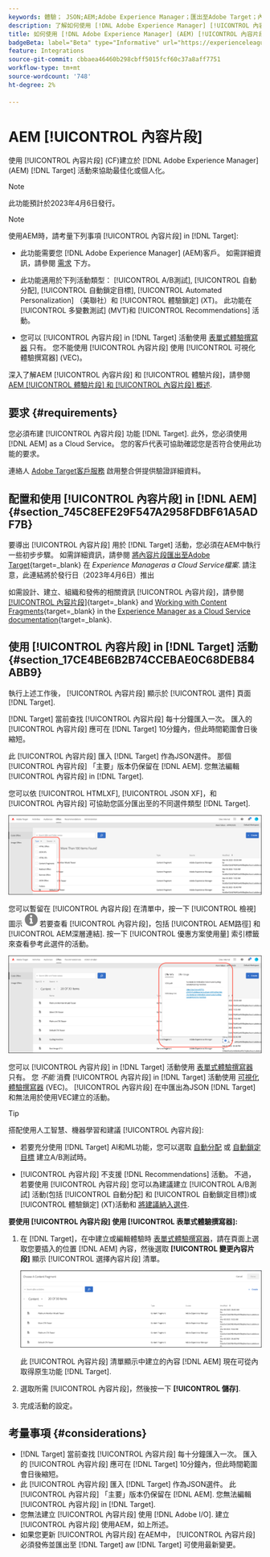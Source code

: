 ```yaml
---
keywords: 體驗； JSON;AEM;Adobe Experience Manager；匯出至Adobe Target；內容片段；片段；CF;CF
description: 了解如何使用 [!DNL Adobe Experience Manager] [!UICONTROL 內容片段] in [!DNL Adobe Target] 活動。
title: 如何使用 [!DNL Adobe Experience Manager] (AEM) [!UICONTROL 內容片段]?
badgeBeta: label="Beta" type="Informative" url="https://experienceleague.adobe.com/docs/target/using/introduction/intro.html#beta newtab=true" tooltip="What are Target Beta release features?"
feature: Integrations
source-git-commit: cbbaea46460b298cbff5015fcf60c37a8aff7751
workflow-type: tm+mt
source-wordcount: '748'
ht-degree: 2%

---
```


# AEM [!UICONTROL 內容片段]

使用 [!UICONTROL 內容片段] (CF)建立於 [!DNL Adobe Experience Manager] (AEM) [!DNL Target] 活動來協助最佳化或個人化。

>[!NOTE]
>
>此功能預計於2023年4月6日發行。


>[!NOTE]
>
>使用AEM時，請考量下列事項 [!UICONTROL 內容片段] in [!DNL Target]:
> 
>* 此功能需要您 [!DNL Adobe Experience Manager] (AEM)客戶。 如需詳細資訊，請參閱 [需求](#section_AE6F0971E1574B3AA324003599B96E5A) 下方。
>
>* 此功能適用於下列活動類型： [!UICONTROL A/B測試], [!UICONTROL 自動分配], [!UICONTROL 自動鎖定目標], [!UICONTROL Automated Personalization] （美聯社）和 [!UICONTROL 體驗鎖定] (XT)。 此功能在 [!UICONTROL 多變數測試] (MVT)和 [!UICONTROL Recommendations] 活動。
>
>* 您可以 [!UICONTROL 內容片段] in [!DNL Target] 活動使用 [表單式體驗撰寫器](/help/main/c-experiences/form-experience-composer.md) 只有。 您不能使用 [!UICONTROL 內容片段] 使用 [!UICONTROL 可視化體驗撰寫器] (VEC)。


深入了解AEM [!UICONTROL 內容片段] 和 [!UICONTROL 體驗片段]，請參閱 [AEM [!UICONTROL 體驗片段] 和 [!UICONTROL 內容片段] 概述](/help/main/c-integrating-target-with-mac/aem/aem-experience-and-content-fragments.md).

## 要求 {#requirements}

您必須布建 [!UICONTROL 內容片段] 功能 [!DNL Target]. 此外，您必須使用 [!DNL AEM] as a Cloud Service。 您的客戶代表可協助確認您是否符合使用此功能的要求。

連絡人 [Adobe Target客戶服務](/help/main/cmp-resources-and-contact-information.md#reference_ACA3391A00EF467B87930A450050077C) 啟用整合併提供驗證詳細資料。

## 配置和使用 [!UICONTROL 內容片段] in [!DNL AEM] {#section_745C8EFE29F547A2958FDBF61A5ADF7B}

要導出 [!UICONTROL 內容片段] 用於 [!DNL Target] 活動，您必須在AEM中執行一些初步步驟。 如需詳細資訊，請參閱 [將內容片段匯出至Adobe Target](https://experienceleague.adobe.com/docs/experience-manager-cloud-service/content/sites/integrations/content-fragments-target.html){target=_blank} 在 *Experience Manageras a Cloud Service檔案*. 請注意，此連結將於發行日（2023年4月6日）推出

如需設計、建立、組織和發佈的相關資訊 [!UICONTROL 內容片段]，請參閱 [[!UICONTROL 內容片段]](https://experienceleague.adobe.com/docs/experience-manager-cloud-service/content/sites/authoring/fundamentals/content-fragments.html?lang=en){target=_blank} and [Working with Content Fragments](https://experienceleague.adobe.com/docs/experience-manager-cloud-service/content/sites/administering/content-fragments/content-fragments.html){target=_blank} in the [Experience Manager as a Cloud Service documentation](https://experienceleague.adobe.com/docs/experience-manager-cloud-service/content/home.html){target=_blank}.

## 使用 [!UICONTROL 內容片段] in [!DNL Target] 活動 {#section_17CE4BE6B2B74CCEBAE0C68DEB84ABB9}

執行上述工作後， [!UICONTROL 內容片段] 顯示於 [!UICONTROL 選件] 頁面 [!DNL Target].

[!DNL Target] 當前查找 [!UICONTROL 內容片段] 每十分鐘匯入一次。 匯入的 [!UICONTROL 內容片段] 應可在 [!DNL Target] 10分鐘內，但此時間範圍會日後縮短。

此 [!UICONTROL 內容片段] 匯入 [!DNL Target] 作為JSON選件。 那個 [!UICONTROL 內容片段] 「主要」版本仍保留在 [!DNL AEM]. 您無法編輯 [!UICONTROL 內容片段] in [!DNL Target].

您可以依 [!UICONTROL HTMLXF], [!UICONTROL JSON XF]，和 [!UICONTROL 內容片段] 可協助您區分匯出至的不同選件類型 [!DNL Target].

![依內容片段類型篩選：HTML或JSON（在Target UI中）](/help/main/c-integrating-target-with-mac/aem/assets/fragment-types.png)

您可以暫留在 [!UICONTROL 內容片段] 在清單中，按一下 [!UICONTROL 檢視] 圖示 ![資訊圖示](/help/main/c-integrating-target-with-mac/aem/assets/icon-info.png) 若要查看 [!UICONTROL 內容片段]，包括 [!UICONTROL AEM路徑] 和 [!UICONTROL AEM深層連結]. 按一下 [!UICONTROL 優惠方案使用量] 索引標籤來查看參考此選件的活動。

![內容片段資訊快顯視窗](/help/main/c-integrating-target-with-mac/aem/assets/cf-info-popup.png)

您可以 [!UICONTROL 內容片段] in [!DNL Target] 活動使用 [表單式體驗撰寫器](/help/main/c-experiences/form-experience-composer.md) 只有。 您 *不能* 消費 [!UICONTROL 內容片段] in [!DNL Target] 活動使用 [可視化體驗撰寫器](/help/main/c-experiences/c-visual-experience-composer/visual-experience-composer.md) (VEC)。 [!UICONTROL 內容片段] 在中匯出為JSON [!DNL Target] 和無法用於使用VEC建立的活動。

>[!TIP]
>
>搭配使用人工智慧、機器學習和建議 [!UICONTROL 內容片段]:
>
>* 若要充分使用 [!DNL Target] AI和ML功能，您可以選取 [自動分配](/help/main/c-activities/automated-traffic-allocation/automated-traffic-allocation.md#concept_A1407678796B4C569E94CBA8A9F7F5D4) 或 [自動鎖定目標](/help/main/c-activities/auto-target/auto-target-to-optimize.md) 建立A/B測試時。
>
>* [!UICONTROL 內容片段] 不支援 [!DNL Recommendations] 活動。 不過，若要使用 [!UICONTROL 內容片段] 您可以為建議建立 [!UICONTROL A/B測試] 活動(包括 [!UICONTROL 自動分配] 和 [!UICONTROL 自動鎖定目標])或 [!UICONTROL 體驗鎖定] (XT)活動和 [將建議納入選件](/help/main/c-recommendations/recommendations-as-an-offer.md).


**要使用 [!UICONTROL 內容片段] 使用 [!UICONTROL 表單式體驗撰寫器]:**

1. 在 [!DNL Target]，在中建立或編輯體驗時 [表單式體驗撰寫器](/help/main/c-experiences/form-experience-composer.md#task_FAC842A6535045B68B4C1AD3E657E56E)，請在頁面上選取您要插入的位置 [!DNL AEM] 內容，然後選取 **[!UICONTROL 變更內容片段]** 顯示 [!UICONTROL 選擇內容片段] 清單。

   ![content_fragment_list影像](/help/main/c-integrating-target-with-mac/aem/assets/choose-content-fragment.png)

   此 [!UICONTROL 內容片段] 清單顯示中建立的內容 [!DNL AEM] 現在可從內取得原生功能 [!DNL Target].

1. 選取所需 [!UICONTROL 內容片段]，然後按一下 **[!UICONTROL 儲存]**.
1. 完成活動的設定。

## 考量事項 {#considerations}

* [!DNL Target] 當前查找 [!UICONTROL 內容片段] 每十分鐘匯入一次。 匯入的 [!UICONTROL 內容片段] 應可在 [!DNL Target] 10分鐘內，但此時間範圍會日後縮短。
* 此 [!UICONTROL 內容片段] 匯入 [!DNL Target] 作為JSON選件。 此 [!UICONTROL 內容片段] 「主要」版本仍保留在 [!DNL AEM]. 您無法編輯 [!UICONTROL 內容片段] in [!DNL Target].
* 您無法建立 [!UICONTROL 內容片段] 使用 [!DNL Adobe I/O]. 建立 [!UICONTROL 內容片段] 使用AEM，如上所述。
* 如果您更新 [!UICONTROL 內容片段] 在AEM中， [!UICONTROL 內容片段] 必須發佈並匯出至 [!DNL Target] aw [!DNL Target] 可使用最新變更。